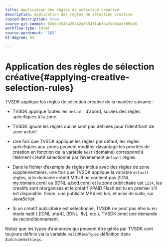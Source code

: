```yaml
---
title: Application des règles de sélection créative
description: Application des règles de sélection créative
copied-description: true
source-git-commit: 02ebc3548a254b2a6554f1ab34afbb3ea5f09bb8
workflow-type: tm+mt
source-wordcount: '162'
ht-degree: 0%

---
```


# Application des règles de sélection créative{#applying-creative-selection-rules}

TVSDK applique les règles de sélection créative de la manière suivante :

* TVSDK applique toutes les `default` d’abord, suivies des règles spécifiques à la zone.
* TVSDK ignore les règles qui ne sont pas définies pour l’identifiant de zone actuel.
* Une fois que TVSDK applique les règles par défaut, les règles spécifiques aux zones peuvent modifier davantage les priorités de création en fonction de la variable `host` (domaine) correspond à l’élément créatif sélectionné par l’événement `default` règles.

* Dans le fichier d’exemple de règles inclus avec des règles de zone supplémentaires, une fois que TVSDK applique la variable `default` règles, si le domaine créatif M3U8 ne contient pas [!DNL my.domain.com] ou [!DNL a.bcd.com] et la zone publicitaire est `1234`, les créatifs sont réorganisés et le créatif VPAID Flash est lu en premier s’il est disponible. Sinon, une publicité MP4 est lue, et ainsi de suite, sur JavaScript.

* Si un créatif publicitaire est sélectionné, TVSDK ne peut pas être lu en mode natif ( [!DNL .mp4], [!DNL .flv], etc.), TVSDK émet une demande de reconditionnement.

Notez que les types d’annonces qui peuvent être gérés par TVSDK sont toujours définis via la variable `validMimeTypes` définition dans `AuditudeSettings`.
